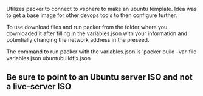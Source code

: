 Utilizes packer to connect to vsphere to make an ubuntu template. Idea was to get a base image for other devops tools to then configure further. 

To use download files and run packer from the folder where you downloaded it after filling in the variables.json with your information and potentially changing the network address in the preseed.

The command to run packer with the variables.json is 'packer build -var-file variables.json ubuntubuildfix.json

Be sure to point to an Ubuntu server ISO and not a live-server ISO
-
